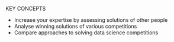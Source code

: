 KEY CONCEPTS
* Increase your expertise by assessing solutions of other people
* Analyse winning solutions of various competitions
* Compare approaches to solving data science competitions
